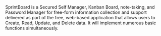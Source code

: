 SprintBoard is a Secured Self Manager, Kanban Board, note-taking, and Password Manager for free-form information collection and support delivered as part of the free, web-based application that allows users to Create, Read, Update, and Delete data. It will implement numerous basic functions simultaneously.
